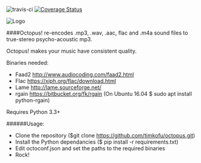 ![travis-ci](https://travis-ci.org/timkofu/octopus.svg?branch=master)
[![Coverage Status](https://coveralls.io/repos/timkofu/octopus/badge.svg?branch=master&service=github)](https://coveralls.io/github/timkofu/octopus?branch=master)

![Logo](https://timkofu.github.io/octopus.png)

####Octopus! re-encodes .mp3, .wav, .aac, flac and .m4a sound files to true-stereo psycho-acoustic mp3.

Octopus! makes your music have consistent quality.

Binaries needed:
- Faad2 http://www.audiocoding.com/faad2.html
- Flac https://xiph.org/flac/download.html
- Lame http://lame.sourceforge.net/
- rgain https://bitbucket.org/fk/rgain (On Ubuntu 16.04 $ sudo apt install python-rgain)

Requires Python 3.3+

######Usage:
- Clone the repository ($git clone https://github.com/timkofu/octopus.git)
- Install the Python dependancies ($ pip install -r requirements.txt)
- Edit octoconf.json and set the paths to the required binaries
- Rock!
